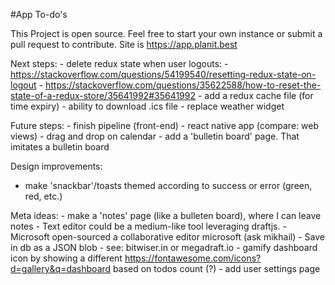 #App To-do's

This Project is open source. Feel free to start your own instance or submit a pull request to contribute. Site is https://app.planit.best

Next steps:
    - delete redux state when user logouts: 
      - https://stackoverflow.com/questions/54199540/resetting-redux-state-on-logout
      - https://stackoverflow.com/questions/35622588/how-to-reset-the-state-of-a-redux-store/35641992#35641992
    - add a redux cache file (for time expiry)
    - ability to download .ics file
    - replace weather widget

Future steps:
    - finish pipeline (front-end)
    - react native app (compare: web views)
    - drag and drop on calendar
    - add a 'bulletin board' page. That imitates a bulletin board

Design improvements: 
  - make 'snackbar'/toasts themed according to success or error (green, red, etc.)

Meta ideas:
    - make a 'notes' page (like a bulleten board), where I can leave notes
    - Text editor could be a medium-like tool leveraging draftjs. 
    - Microsoft open-sourced a collaborative editor microsoft (ask mikhail)
    - Save in db as a JSON blob
    - see: bitwiser.in or megadraft.io
    - gamify dashboard icon by showing a different https://fontawesome.com/icons?d=gallery&q=dashboard based on todos count (?)
    - add user settings page